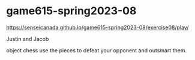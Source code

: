 # game615-spring2023-08


https://senseicanada.github.io/game615-spring2023-08/exercise08/play/

Justin and Jacob

object chess use the pieces to defeat your opponent and outsmart them. 

